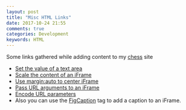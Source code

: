 ```yaml
---
layout: post
title: "Misc HTML Links"
date: 2017-10-24 21:55
comments: true
categories: Development
keywords: HTML
---
```


Some links gathered while adding content to my [chess](http://www.gerardcondon.com/chess) site

* [Set the value of a text area](https://stackoverflow.com/a/2788289/1131820)
* [Scale the content of an iFrame](https://collaboration133.com/how-to-scale-iframe-content-in-ie-chrome-firefox-and-safari/2717/)
* [Use margin:auto to center iFrame](https://stackoverflow.com/a/20583214/1131820)
* [Pass URL arguments to an iFrame](https://stackoverflow.com/a/21903119/1131820)
* [Encode URL parameters](https://www.freeformatter.com/url-encoder.html#ad-output)
* Also you can use the [FigCaption](https://www.w3schools.com/tags/tag_figcaption.asp) tag to add a caption to an iFrame. 